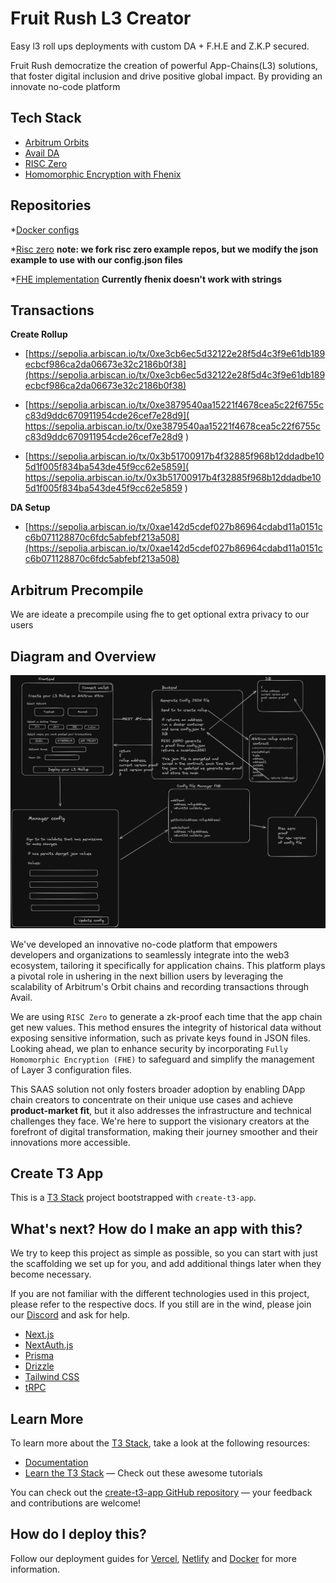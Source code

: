 # Fruit Rush L3 Creator

Easy l3 roll ups deployments with custom DA + F.H.E and Z.K.P secured.  

Fruit Rush democratize the creation of powerful App-Chains(L3) solutions,  
that foster digital inclusion and drive positive global impact. By providing an innovate no-code platform

## Tech Stack

- [Arbitrum Orbits](https://docs.arbitrum.io/launch-orbit-chain/how-tos/orbit-sdk-deploying-anytrust-chain)
- [Avail DA](https://docs.availproject.org/docs/build-with-avail/overview)
- [RISC Zero](https://dev.risczero.com/api/generating-proofs/remote-proving)
- [Homomorphic Encryption with Fhenix](https://docs.fhenix.zone/docs/devdocs/intro)

## Repositories

*[Docker configs](https://github.com/fruteroclub/fruit_rush)

*[Risc zero](https://github.com/fruteroclub/risc0/commit/6472a4d07f155957f5039e2261689cbfb9003e9b)
**note: we fork risc zero example repos, but we modify the json example to use with our config.json files**

*[FHE implementation](https://github.com/fruteroclub/key_manager)
**Currently fhenix doesn't work with strings**

## Transactions

**Create Rollup**

- [https://sepolia.arbiscan.io/tx/0xe3cb6ec5d32122e28f5d4c3f9e61db189ecbcf986ca2da06673e32c2186b0f38](https://sepolia.arbiscan.io/tx/0xe3cb6ec5d32122e28f5d4c3f9e61db189ecbcf986ca2da06673e32c2186b0f38)

- [https://sepolia.arbiscan.io/tx/0xe3879540aa15221f4678cea5c22f6755cc83d9ddc670911954cde26cef7e28d9](
    https://sepolia.arbiscan.io/tx/0xe3879540aa15221f4678cea5c22f6755cc83d9ddc670911954cde26cef7e28d9
)

- [https://sepolia.arbiscan.io/tx/0x3b51700917b4f32885f968b12ddadbe105d1f005f834ba543de45f9cc62e5859](
    https://sepolia.arbiscan.io/tx/0x3b51700917b4f32885f968b12ddadbe105d1f005f834ba543de45f9cc62e5859
)

**DA Setup**

- [https://sepolia.arbiscan.io/tx/0xae142d5cdef027b86964cdabd11a0151cc6b071128870c6fdc5abfebf213a508](https://sepolia.arbiscan.io/tx/0xae142d5cdef027b86964cdabd11a0151cc6b071128870c6fdc5abfebf213a508)

## Arbitrum  Precompile

We are ideate a precompile using fhe to get optional extra privacy to our users

## Diagram and Overview

![Archictecture Diagram](./assets/fruit_rush_f.png)

We've developed an innovative no-code platform that empowers developers and organizations to seamlessly integrate into the web3 ecosystem, tailoring it specifically for application chains. This platform plays a pivotal role in ushering in the next billion users by leveraging the scalability of Arbitrum's Orbit chains and recording transactions through Avail.

We are using `RISC Zero` to generate a zk-proof each time that the app chain get new values. This method ensures the integrity of historical data without exposing sensitive information, such as private keys found in JSON files. Looking ahead, we plan to enhance security by incorporating `Fully Homomorphic Encryption (FHE)` to safeguard and simplify the management of Layer 3 configuration files.

This SAAS solution not only fosters broader adoption by enabling DApp chain creators to concentrate on their unique use cases and achieve **product-market fit**, but it also addresses the infrastructure and technical challenges they face. We're here to support the visionary creators at the forefront of digital transformation, making their journey smoother and their innovations more accessible.

## Create T3 App

This is a [T3 Stack](https://create.t3.gg/) project bootstrapped with `create-t3-app`.

## What's next? How do I make an app with this?

We try to keep this project as simple as possible, so you can start with just the scaffolding we set up for you, and add additional things later when they become necessary.

If you are not familiar with the different technologies used in this project, please refer to the respective docs. If you still are in the wind, please join our [Discord](https://t3.gg/discord) and ask for help.

- [Next.js](https://nextjs.org)
- [NextAuth.js](https://next-auth.js.org)
- [Prisma](https://prisma.io)
- [Drizzle](https://orm.drizzle.team)
- [Tailwind CSS](https://tailwindcss.com)
- [tRPC](https://trpc.io)

## Learn More

To learn more about the [T3 Stack](https://create.t3.gg/), take a look at the following resources:

- [Documentation](https://create.t3.gg/)
- [Learn the T3 Stack](https://create.t3.gg/en/faq#what-learning-resources-are-currently-available) — Check out these awesome tutorials

You can check out the [create-t3-app GitHub repository](https://github.com/t3-oss/create-t3-app) — your feedback and contributions are welcome!

## How do I deploy this?

Follow our deployment guides for [Vercel](https://create.t3.gg/en/deployment/vercel), [Netlify](https://create.t3.gg/en/deployment/netlify) and [Docker](https://create.t3.gg/en/deployment/docker) for more information.
